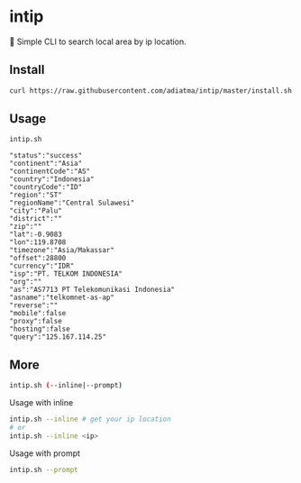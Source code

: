 # intip

👀 Simple CLI to search local area by ip location.

## Install

```bash
curl https://raw.githubusercontent.com/adiatma/intip/master/install.sh -s | bash
```

## Usage

```bash
intip.sh
```

```
"status":"success"
"continent":"Asia"
"continentCode":"AS"
"country":"Indonesia"
"countryCode":"ID"
"region":"ST"
"regionName":"Central Sulawesi"
"city":"Palu"
"district":""
"zip":""
"lat":-0.9083
"lon":119.8708
"timezone":"Asia/Makassar"
"offset":28800
"currency":"IDR"
"isp":"PT. TELKOM INDONESIA"
"org":""
"as":"AS7713 PT Telekomunikasi Indonesia"
"asname":"telkomnet-as-ap"
"reverse":""
"mobile":false
"proxy":false
"hosting":false
"query":"125.167.114.25"
```

## More

```bash
intip.sh (--inline|--prompt)
```

Usage with inline

```bash
intip.sh --inline # get your ip location
# or
intip.sh --inline <ip>
```

Usage with prompt

```bash
intip.sh --prompt
```

